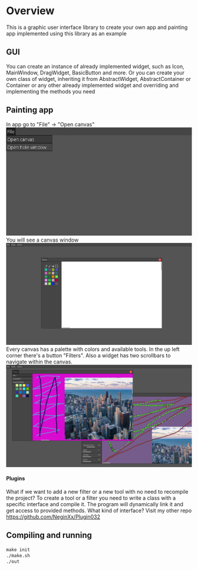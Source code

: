 # Overview
This is a graphic user interface library to create your own app and painting app implemented using this library as an example
## GUI
You can create an instance of already implemented widget, such as Icon, MainWindow, DragWidget, BasicButton and more. Or you can create your own class of widget, inheriting it from AbstractWidget, AbstractContainer or Container or any other already implemented widget and overriding and implementing the methods you need
## Painting app
In app go to "File" -> "Open canvas"
![](screenshots/open_canvas.png)
You will see a canvas window
![](screenshots/canvas.png)
Every canvas has a palette with colors and available tools. In the up left corner there's a button "Filters". Also a widget has two scrollbars to navigate within the canvas.
![](screenshots/app.png)
#### Plugins
What if we want to add a new filter or a new tool with no need to recompile the project? To create a tool or a filter you need to write a class with a specific interface and compile it. The program will dynamically link it and get access to provided methods. What kind of interface? Visit my other repo https://github.com/NeginXx/Plugin032
## Compiling and running
```
make init
./make.sh
./out
```